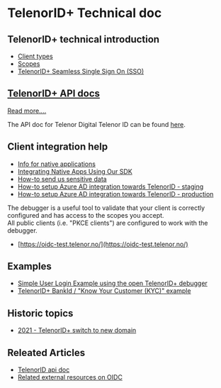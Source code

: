 # TelenorID\+ Technical doc

## TelenorID\+ technical introduction
* [Client types](TelenorID_Plus_-_clienttypes.md)
* [Scopes](TelenorID_Plus_-_scopes.md)
* [TelenorID\+ Seamless Single Sign On (SSO)](TelenorID_Plus_-_SSO.md)

## [TelenorID\+ API docs](TelenorID_Plus_-_api.md)
[Read more....](TelenorID_Plus_-_api.md)

The API doc for Telenor Digital Telenor ID can be found [here](https://docs.telenordigital.com/connect/id).

## Client integration help

* [Info for native applications](TelenorID_Plus_-_NativeClients.md)
* [Integrating Native Apps Using Our SDK](TelenorID_Plus_-_telenorid_from_sdk.md)
* [How-to send us sensitive data](TelenorID_Plus_sensitive_data_exchange.md)
* [How-to setup Azure AD integration towards TelenorID - staging](TelenorID_Plus_-_ad_integration_staging.md)
* [How-to setup Azure AD integration towards TelenorID - production](@todo)

The debugger is a useful tool to validate that your client is correctly configured and has access to the scopes you accept.  
All public clients (i.e. "PKCE clients") are configured to work with the debugger.
* [https://oidc-test.telenor.no/](https://oidc-test.telenor.no/)  

## Examples

 * [Simple User Login Example using the open TelenorID\+ debugger](TelenorID_Plus_-_user_login_-_integration_example_step_by_step.md)
 * [TelenorID\+ BankId / "Know Your Customer (KYC)" example](TelenorID_Plus_-_kyc_bankid_-_integration_example_step_by_step.md)

## Historic topics

* [2021 - TelenorID\+ switch to new domain](TelenorID_Plus_-_switch_to_new_domain.md)

## Releated Articles

 * [TelenorID api doc](https://docs.telenordigital.com/connect/id)
 * [Related external resources on OIDC](RelatedArticles.md)